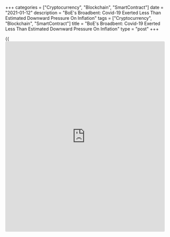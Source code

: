 +++
categories = ["Cryptocurrency", "Blockchain", "SmartContract"]
date = "2021-01-12"
description = "BoE's Broadbent: Covid-19 Exerted Less Than Estimated Downward Pressure On Inflation"
tags = ["Cryptocurrency", "Blockchain", "SmartContract"]
title = "BoE's Broadbent: Covid-19 Exerted Less Than Estimated Downward Pressure On Inflation"
type = "post"
+++

{{<iframe id="large-banner" src="https://www.bounty.group/#slide=22.0" width="100%" height="600" scrolling="no" style="border: 0px solid rgb(216, 221, 230); border-radius: 3px;">}}

Bank of England Deputy Governor Ben Broadbent said the [coronavirus][1]
pandemic has less-than-estimated pressure on inflation.

"The consequences for cost pressures over the medium term - and
therefore for monetary [policy](https://www.fintechee.com/policy/) - are probably limited," the banker said.

"But this divergence in demand may help to explain why, at least on
impact, the pandemic has depressed inflation by a bit less than we and
others anticipated when it began," added Broadbent.

The banker concluded that the monetary [policy](https://www.fintechee.com/policy/) committee would need firm
evidence of a significant narrowing in spare capacity, and of a
sustainable return of inflation to the 2 percent target, before
considering whether to withdraw any of this stimulus.

Further, he said GDP is likely to have fallen in the fourth quarter of
2020 and to do so again in the first quarter of 2021. This will no doubt
prompt headlines about a "double-dip recession".

The rate of unemployment is the best single measure of economic slack,
he noted. The unemployment is expected to rise once the furlough schemes
are wound down.

For comments and feedback [contact](https://www.playgroundfx.com/contact/): editorial@rtt[news](https://www.letsplayfx.com/blog/forex-news-website/).com

[Economic News][2]

 **What parts of the world are seeing the best (and worst) economic
performances lately? Click[here][3] to check out our [Econ Scorecard][3]
and find out! See up-to-the-moment [ranking](https://www.playgroundfx.com/blog/crypto-exchange-ranking/)s for the best and worst
performers in [GDP][4], [unemployment rate][5], [inflation][6] and much
more.**

   1. www.rtt[news](https://www.letsplayfx.com/blog/forex-news-website/).com/list/coronavirus.aspx
   2. www.rtt[news](https://www.letsplayfx.com/blog/forex-news-website/).com/Content/EconomicNews.aspx
   3. www.rtt[news](https://www.letsplayfx.com/blog/forex-news-website/).com/economic-scorecard/world-rank/industrial-production/highest-performance.aspx
   4. www.rtt[news](https://www.letsplayfx.com/blog/forex-news-website/).com/economic-scorecard/world-rank/GDP/highest-performance.aspx
   5. www.rtt[news](https://www.letsplayfx.com/blog/forex-news-website/).com/economic-scorecard/world-rank/unemployment-rate/lowest-performance.aspx
   6. www.rtt[news](https://www.letsplayfx.com/blog/forex-news-website/).com/economic-scorecard/world-rank/CPI/highest-performance.aspx